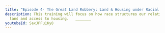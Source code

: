 ```yaml
---
title: "Episode 4- The Great Land Robbery: Land & Housing under Racial Capitalism"
description: This training will focus on how race structures our relationship to
  land and access to housing.   _______
youtubeId: SaxJPFu1Ky8
---
```

